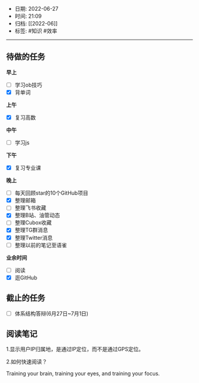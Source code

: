 - 日期: 2022-06-27
- 时间: 21:09
- 归档: [[2022-06]]
- 标签: #知识 #效率 
---

## 待做的任务

**早上**

- [ ] 学习ob技巧
- [x] 背单词

**上午**

- [x] 复习高数

**中午**

- [ ] 学习js

**下午**

- [x] 复习专业课

**晚上**

- [ ] 每天回顾star的10个GitHub项目
- [x] 整理邮箱
- [ ] 整理飞书收藏
- [x] 整理B站、油管动态
- [ ] 整理Cubox收藏
- [x] 整理TG群消息
- [x] 整理Twitter消息
- [ ] 整理以前的笔记至语雀

**业余时间**

- [ ] 阅读 
- [x] 逛GitHub

## 截止的任务

- [ ] 体系结构答辩(6月27日~7月1日)

## 阅读笔记

1.显示用户IP归属地，是通过IP定位，而不是通过GPS定位。

2.如何快速阅读？

Training your brain, training your eyes, and training your focus.